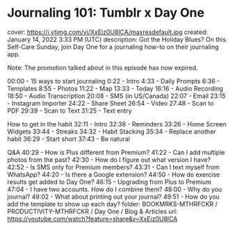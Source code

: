 # Journaling 101: Tumblr x Day One

cover: https://i.ytimg.com/vi/XxEjz0U8lCA/maxresdefault.jpg
created: January 14, 2022 3:33 PM (UTC)
description: Got the Holiday Blues? On this Self-Care Sunday, join Day One for a journaling how-to on their journaling app.

Note: The promotion talked about in this episode has now expired.

00:00 - 15 ways to start journaling
0:22 - Intro 
4:33 - Daily Prompts
6:36 - Templates
8:55 - Photos
11:22 - Map
13:33 - Today
16:16 - Audio Recording
18:50 - Audio Transcription
20:08 - SMS (in US/Canada)
22:07 - Email
23:15 - Instagram Importer
24:22 - Share Sheet
26:54 - Video
27:48 - Scan to PDF
29:39 - Scan to Text
31:25 - Text entry

How to get in the habit
32:11 - Intro 
32:38 - Reminders
33:26 - Home Screen Widgets
33:44 - Streaks
34:32 - Habit Stacking
35:34 - Replace another habit
36:29 - Start short
37:43 - Be natural

Q&A
40:29 - How is Plus different from Premium?
41:22 - Can I add multiple photos from the past?
42:30 - How do I figure out what version I have?
42:52 - Is SMS only for Premium members?
43:31 - Can I text myself from WhatsApp?
44:20 - Is there a Google extension?
44:50 - How do exercise results get added to Day One?
46:15 - Upgrading from Plus to Premium
47:04 - I have two accounts. How do I combine them?
48:00 - Why do you journal?
49:02 - What about printing out your journal?
49:51 - How do you add the template to show up each day?
folder: BOOKMRKS-MTHRFCKR / PRODUCTIVITY-MTHRFCKR / Day One / Blog & Articles
url: https://youtube.com/watch?feature=share&v=XxEjz0U8lCA